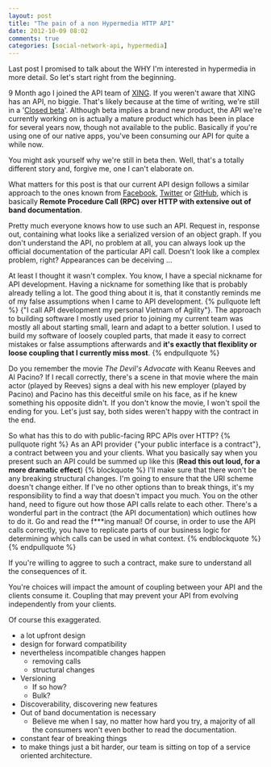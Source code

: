```yaml
---
layout: post
title: "The pain of a non Hypermedia HTTP API"
date: 2012-10-09 08:02
comments: true
categories: [social-network-api, hypermedia]
---
```


Last post I promised to talk about the WHY I'm interested in hypermedia in more detail. So let's start right from the beginning.

9 Month ago I joined the API team of [XING](http://www.xing.com). If you weren't aware that XING has an API, no biggie. That's likely because at the time of writing, we're still in a '[Closed beta](http://dev.xing.com)'. Although beta implies a brand new product, the API we're currently working on is actually a mature product which has been in place for several years now, though not available to the public. Basically if you're using one of our native apps, you've been consuming our API for quite a while now.

You might ask yourself why we're still in beta then. Well, that's a totally different story and, forgive me, one I can't elaborate on.

What matters for this post is that our current API design follows a similar approach to the ones known from [Facebook](http://developers.facebook.com/docs/reference/api/), [Twitter](https://dev.twitter.com/docs/api/1.1) or [GitHub](http://developer.github.com/v3/),  which is basically **Remote Procedure Call (RPC) over HTTP with extensive out of band documentation**. 

Pretty much everyone knows how to use such an API. Request in, response out, containing what looks like a serialized version of an object graph. If you don't understand the API, no problem at all, you can always look up the official documentation of the particular API call. Doesn't look like a complex problem, right?  Appearances can be deceiving ...

At least I thought it wasn't complex. You know, I have a special nickname for API development.  Having a nickname for something like that is probably already telling a lot.
The good thing about it is, that it constantly reminds me of my false assumptions when I came to API development.
{% pullquote left %} {"I call API development my personal Vietnam of Agility"}. The approach to building software I mostly used prior to joining my current team was mostly all about starting small, learn and adapt to a better solution. I used to build my software of loosely coupled parts, that made it easy to correct mistakes or false assumptions afterwards and **it's exactly that flexiblity or loose coupling that I currently miss most**.
{% endpullquote %}

Do you remember the movie *The Devil's Advocate* with Keanu Reeves and Al Pacino? If I recall correctly, there's a scene in that movie where the main actor (played by Reeves) signs a deal with his new employer (played by Pacino) and Pacino has this deceitful smile on his face, as if he knew something his opposite didn't. If you don't know the movie, I won't spoil the ending for you. Let's just say, both sides weren't happy with the contract in the end.

So what has this to do with public-facing RPC APIs over HTTP?
{% pullquote right %} As an API provider {"your public interface is a contract"}, a contract between you and your clients. What you basically say when you present such an API could be summed up like this (**Read this out loud, for a more dramatic effect**)
{% blockquote %}
I'll make sure that there won't be any breaking structural changes. I'm going to ensure that the URI scheme doesn't change either. If I've no other options than to break things, it's my responsibility to find a way that doesn't impact you much. You on the other hand, need to figure out how those API calls relate to each other. There's a wonderful part in the contract (the API documentation) which outlines how to do it. Go and read the f***ing manual! Of course, in order to use the API calls correctly, you have to replicate parts of our business logic for determining which calls can be used in what context.
{% endblockquote %}
{% endpullquote %}

If you're willing to aggree to such a contract, make sure to understand all the consequences of it. 

You're choices will impact the amount of coupling between your API and the clients consume it. Coupling that may prevent your API from evolving independently from your clients. 


Of course this exaggerated.

  - a lot upfront design
  - design for forward compatibility
  - nevertheless incompatible changes happen
    - removing calls
    - structural changes
  - Versioning
    - If so how?
    - Bulk?
- Discoverability, discovering new features
- Out of band documentation is necessary
  - Believe me when I say, no matter how hard you try, a majority of all the consumers won't even bother to read the documentation.
- constant fear of breaking things
- to make things just a bit harder, our team is sitting on top of a service oriented architecture.
